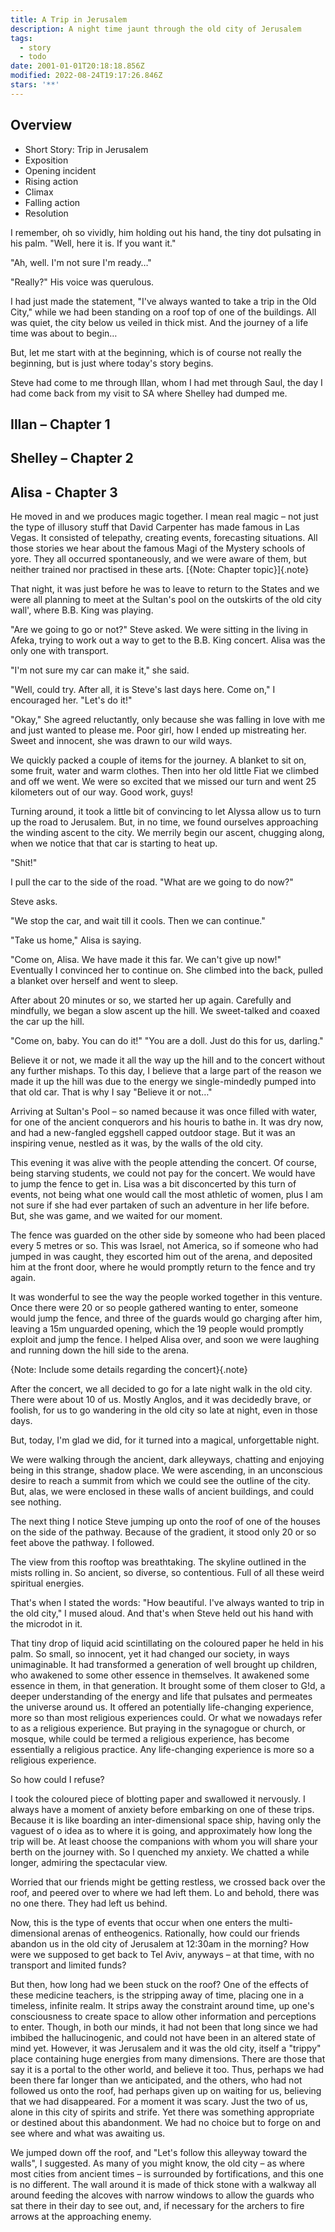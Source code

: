 ```yaml
---
title: A Trip in Jerusalem
description: A night time jaunt through the old city of Jerusalem
tags:
  - story
  - todo
date: 2001-01-01T20:18:18.856Z
modified: 2022-08-24T19:17:26.846Z
stars: '**'
---
```

## Overview

- Short Story: Trip in Jerusalem
- Exposition
- Opening incident
- Rising action
- Climax
- Falling action
- Resolution

I remember, oh so vividly, him holding out his hand, the tiny dot pulsating in his palm. "Well, here it is. If you want it."

"Ah, well. I'm not sure I'm ready…"

"Really?" His voice was querulous.

I had just made the statement, "I've always wanted to take a trip in the Old City," while we had been standing on a roof top of one of the buildings. All was quiet, the city below us veiled in thick mist. And the journey of a life time was about to begin…

But, let me start with at the beginning, which is of course not really the beginning, but is just where today's story begins.

Steve had come to me through Illan, whom I had met through Saul, the day I had come back from my visit to SA where Shelley had dumped me.

## Illan – Chapter 1

## Shelley – Chapter 2

## Alisa - Chapter 3

He moved in and we produces magic together. I mean real magic – not just the type of illusory stuff that David Carpenter has made famous in Las Vegas. It consisted of telepathy, creating events, forecasting situations. All those stories we hear about the famous Magi of the Mystery schools of yore. They all occurred spontaneously, and we were aware of them, but neither trained nor practised in these arts. [{Note: Chapter topic}]{.note}

That night, it was just before he was to leave to return to the States and we were all planning to meet at the Sultan's pool on the outskirts of the old city wall', where B.B. King was playing.

"Are we going to go or not?" Steve asked. We were sitting in the living in Afeka, trying to work out a way to get to the B.B. King concert. Alisa was the only one with transport.

"I'm not sure my car can make it," she said.

"Well, could try. After all, it is Steve's last days here. Come on," I encouraged her. "Let's do it!"

"Okay," She agreed reluctantly, only because she was falling in love with me and just wanted to please me. Poor girl, how I ended up mistreating her. Sweet and innocent, she was drawn to our wild ways.

We quickly packed a couple of items for the journey. A blanket to sit on, some fruit, water and warm clothes. Then into her old little Fiat we climbed and off we went. We were so excited that we missed our turn and went 25 kilometers out of our way. Good work, guys!

Turning around, it took a little bit of convincing to let Alyssa allow us to turn up the road to Jerusalem. But, in no time, we found ourselves approaching the winding ascent to the city. We merrily begin our ascent, chugging along, when we notice that that car is starting to heat up.

"Shit!"

I pull the car to the side of the road. "What are we going to do now?"

Steve asks.

"We stop the car, and wait till it cools. Then we can continue."

"Take us home," Alisa is saying.

"Come on, Alisa. We have made it this far. We can't give up now!" Eventually I convinced her to continue on. She climbed into the back, pulled a blanket over herself and went to sleep.

After about 20 minutes or so, we started her up again. Carefully and mindfully, we began a slow ascent up the hill. We sweet-talked and coaxed the car up the hill.

"Come on, baby. You can do it!" "You are a doll. Just do this for us, darling."

Believe it or not, we made it all the way up the hill and to the concert without any further mishaps. To this day, I believe that a large part of the reason we made it up the hill was due to the energy we single-mindedly pumped into that old car. That is why I say "Believe it or not…"

Arriving at Sultan's Pool – so named because it was once filled with water, for one of the ancient conquerors and his houris to bathe in. It was dry now, and had a new-fangled eggshell capped outdoor stage. But it was an inspiring venue, nestled as it was, by the walls of the old city.

This evening it was alive with the people attending the concert. Of course, being starving students, we could not pay for the concert. We would have to jump the fence to get in. Lisa was a bit disconcerted by this turn of events, not being what one would call the most athletic of women, plus I am not sure if she had ever partaken of such an adventure in her life before. But, she was game, and we waited for our moment.

The fence was guarded on the other side by someone who had been placed every 5 metres or so. This was Israel, not America, so if someone who had jumped in was caught, they escorted him out of the arena, and deposited him at the front door, where he would promptly return to the fence and try again.

It was wonderful to see the way the people worked together in this venture. Once there were 20 or so people gathered wanting to enter, someone would jump the fence, and three of the guards would go charging after him, leaving a 15m unguarded opening, which the 19 people would promptly exploit and jump the fence. I helped Alisa over, and soon we were laughing and running down the hill side to the arena.

{Note: Include some details regarding the concert}{.note}

After the concert, we all decided to go for a late night walk in the old city. There were about 10 of us. Mostly Anglos, and it was decidedly brave, or foolish, for us to go wandering in the old city so late at night, even in those days.

But, today, I'm glad we did, for it turned into a magical, unforgettable night.

We were walking through the ancient, dark alleyways, chatting and enjoying being in this strange, shadow place. We were ascending, in an unconscious desire to reach a summit from which we could see the outline of the city. But, alas, we were enclosed in these walls of ancient buildings, and could see nothing.

The next thing I notice Steve jumping up onto the roof of one of the houses on the side of the pathway. Because of the gradient, it stood only 20 or so feet above the pathway. I followed.

The view from this rooftop was breathtaking. The skyline outlined in the mists rolling in. So ancient, so diverse, so contentious. Full of all these weird spiritual energies.

That's when I stated the words: "How beautiful. I've always wanted to trip in the old city," I mused aloud. And that's when Steve held out his hand with the microdot in it.

That tiny drop of liquid acid scintillating on the coloured paper he held in his palm. So small, so innocent, yet it had changed our society, in ways unimaginable. It had transformed a generation of well brought up children, who awakened to some other essence in themselves. It awakened some essence in them, in that generation. It brought some of them closer to G!d, a deeper understanding of the energy and life that pulsates and permeates the universe around us. It offered an potentially life-changing experience, more so than most religious experiences could. Or what we nowadays refer to as a religious experience. But praying in the synagogue or church, or mosque, while could be termed a religious experience, has become essentially a religious practice. Any life-changing experience is more so a religious experience.

So how could I refuse?

I took the coloured piece of blotting paper and swallowed it nervously. I always have a moment of anxiety before embarking on one of these trips. Because it is like boarding an inter-dimensional space ship, having only the vaguest of o idea as to where it is going, and approximately how long the trip will be. At least choose the companions with whom you will share your berth on the journey with. So I quenched my anxiety. We chatted a while longer, admiring the spectacular view.

Worried that our friends might be getting restless, we crossed back over the roof, and peered over to where we had left them. Lo and behold, there was no one there. They had left us behind.

Now, this is the type of events that occur when one enters the multi-dimensional arenas of entheogenics. Rationally, how could our friends abandon us in the old city of Jerusalem at 12:30am in the morning? How were we supposed to get back to Tel Aviv, anyways – at that time, with no transport and limited funds?

But then, how long had we been stuck on the roof? One of the effects of these medicine teachers, is the stripping away of time, placing one in a timeless, infinite realm. It strips away the constraint around time, up one's consciousness to create space to allow other information and perceptions to enter. Though, in both our minds, it had not been that long since we had imbibed the hallucinogenic, and could not have been in an altered state of mind yet. However, it was Jerusalem and it was the old city, itself a "trippy" place containing huge energies from many dimensions. There are those that say it is a portal to the other world, and believe it too. Thus, perhaps we had been there far longer than we anticipated, and the others, who had not followed us onto the roof, had perhaps given up on waiting for us, believing that we had disappeared.
For a moment it was scary. Just the two of us, alone in this city of spirits and strife. Yet there was something appropriate or destined about this abandonment. We had no choice but to forge on and see where and what was awaiting us.

We jumped down off the roof, and "Let's follow this alleyway toward the walls", I suggested. As many of you might know, the old city – as where most cities from ancient times – is surrounded by fortifications, and this one is no different. The wall around it is made of thick stone with a walkway all around feeding the alcoves with narrow windows to allow the guards who sat there in their day to see out, and, if necessary for the archers to fire arrows at the approaching enemy.
